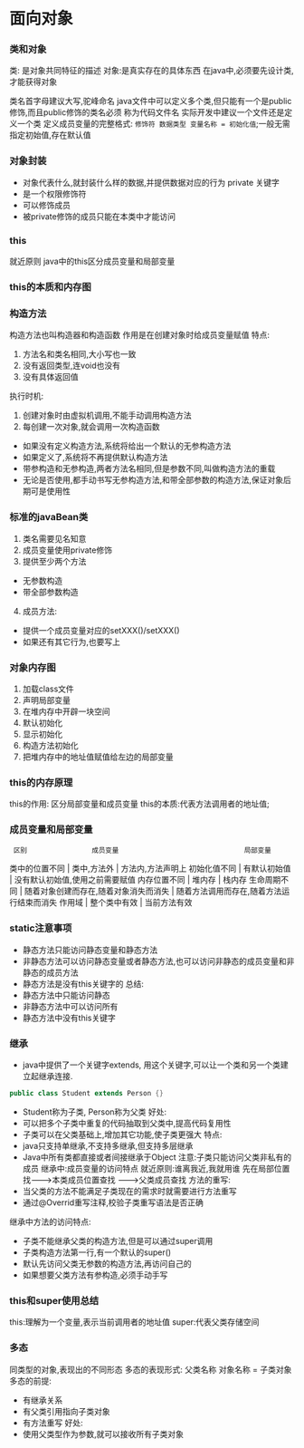 # 面向对象

### 类和对象
类: 是对象共同特征的描述
对象:是真实存在的具体东西
在java中,必须要先设计类,才能获得对象

类名首字母建议大写,驼峰命名
java文件中可以定义多个类,但只能有一个是public修饰,而且public修饰的类名必须  称为代码文件名
实际开发中建议一个文件还是定义一个类
定义成员变量的完整格式: `修饰符 数据类型 变量名称 = 初始化值`;一般无需指定初始值,存在默认值

### 对象封装
- 对象代表什么,就封装什么样的数据,并提供数据对应的行为
private 关键字
- 是一个权限修饰符
- 可以修饰成员
- 被private修饰的成员只能在本类中才能访问
### this
就近原则
java中的this区分成员变量和局部变量

### this的本质和内存图

### 构造方法
构造方法也叫构造器和构造函数
作用是在创建对象时给成员变量赋值
特点:
1. 方法名和类名相同,大小写也一致
2. 没有返回类型,连void也没有
3. 没有具体返回值

执行时机:
1. 创建对象时由虚拟机调用,不能手动调用构造方法
2. 每创建一次对象,就会调用一次构造函数

- 如果没有定义构造方法,系统将给出一个默认的无参构造方法
- 如果定义了,系统将不再提供默认构造方法 
- 带参构造和无参构造,两者方法名相同,但是参数不同,叫做构造方法的重载
- 无论是否使用,都手动书写无参构造方法,和带全部参数的构造方法,保证对象后期可是使用性

### 标准的javaBean类
1. 类名需要见名知意
2. 成员变量使用private修饰
3. 提供至少两个方法
  - 无参数构造
  - 带全部参数构造
4. 成员方法:
  - 提供一个成员变量对应的setXXX()/setXXX()
  - 如果还有其它行为,也要写上
### 对象内存图
1. 加载class文件
2. 声明局部变量
3. 在堆内存中开辟一块空间
4. 默认初始化
5. 显示初始化
6. 构造方法初始化
7. 把堆内存中的地址值赋值给左边的局部变量

### this的内存原理
this的作用: 区分局部变量和成员变量
this的本质:代表方法调用者的地址值;
### 成员变量和局部变量
     区别                成员变量                               局部变量
类中的位置不同   |       类中,方法外                       |    方法内,方法声明上
初始化值不同     |       有默认初始值                      |    没有默认初始值,使用之前需要赋值
内存位置不同     |       堆内存                            |    栈内存
生命周期不同     | 随着对象创建而存在,随着对象消失而消失     |    随着方法调用而存在,随着方法运行结束而消失
作用域           |      整个类中有效                       |    当前方法有效

### static注意事项
- 静态方法只能访问静态变量和静态方法
- 非静态方法可以访问静态变量或者静态方法,也可以访问非静态的成员变量和非静态的成员方法
- 静态方法是没有this关键字的
总结:
- 静态方法中只能访问静态
- 非静态方法中可以访问所有
- 静态方法中没有this关键字

### 继承
- java中提供了一个关键字extends, 用这个关键字,可以让一个类和另一个类建立起继承连接.
```java
public class Student extends Person {}
```
- Student称为子类, Person称为父类
好处:
- 可以把多个子类中重复的代码抽取到父类中,提高代码复用性
- 子类可以在父类基础上,增加其它功能,使子类更强大
特点:
- java只支持单继承,不支持多继承,但支持多层继承
- Java中所有类都直接或者间接继承于Object
注意:子类只能访问父类非私有的成员
继承中:成员变量的访问特点 就近原则:谁离我近,我就用谁    先在局部位置找--->本类成员位置查找 --->父类成员查找 
方法的重写:
- 当父类的方法不能满足子类现在的需求时就需要进行方法重写
- 通过@Overrid重写注释,校验子类重写语法是否正确

继承中方法的访问特点:
- 子类不能继承父类的构造方法,但是可以通过super调用
- 子类构造方法第一行,有一个默认的super()
- 默认先访问父类无参数的构造方法,再访问自己的
- 如果想要父类方法有参构造,必须手动手写

### this和super使用总结
this:理解为一个变量,表示当前调用者的地址值
super:代表父类存储空间

### 多态
同类型的对象,表现出的不同形态
多态的表现形式: 父类名称 对象名称 = 子类对象
多态的前提:
 - 有继承关系
 - 有父类引用指向子类对象
 - 有方法重写
好处:
 - 使用父类型作为参数,就可以接收所有子类对象